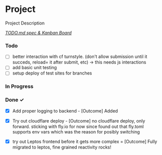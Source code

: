 # Project

Project Description

<em>[TODO.md spec & Kanban Board](https://bit.ly/3fCwKfM)</em>

### Todo

- [ ] better interaction with cf turnstyle. (don't allow submission until it succeds, reload= it after submit, etc) -> this needs js interactions  
- [ ] add basic unit testing
- [ ] setup deploy of test sites for branches  

### In Progress


### Done ✓

- [x] Add proper logging to backend - [Outcome] Added
- [x] Try out cloudflare deploy - [Outcome] no cloudflare deploy, only forward. sticking with fly.io for now since found out that fly.toml supports env vars which was the reason for posibly switching
- [x] try out Leptos frontend before it gets more complex = [Outcome] Fully migrated to leptos, fine grained reactivity rocks! 


